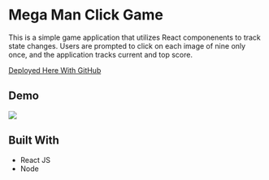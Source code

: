 # Mega Man Click Game
This is a simple game application that utilizes React componenents to track state changes. Users are prompted to click on each image of nine only once, and the application tracks current and top score. 

[Deployed Here With GitHub](https://martinwn.github.io/react-megaman/)

## Demo
![](./MegaMan.gif)

## Built With
* React JS
* Node
